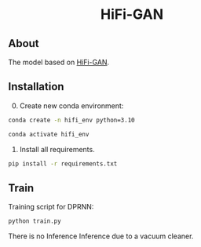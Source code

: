 <h1 align="center">HiFi-GAN</h1>

## About

The model based on [HiFi-GAN](https://arxiv.org/abs/2010.05646).

<!-- See [wandb report](https://wandb.ai/dungeon_as_fate/HiFi%20GAN). -->

## Installation

0. Create new conda environment:
```bash
conda create -n hifi_env python=3.10

conda activate hifi_env
``` 

1. Install all requirements.
```bash
pip install -r requirements.txt
```

## Train
   Training script for DPRNN:
   ```bash
   python train.py
   ```

There is no Inference Inference due to a vacuum cleaner.